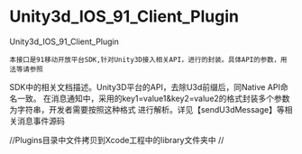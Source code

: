 Unity3d_IOS_91_Client_Plugin
============================

Unity3d_IOS_91_Client_Plugin

	本接口是91移动开放平台SDK,针对Unity3D接入相关API，进行的封装。具体API的参数，用法等请参照
SDK中的相关文档描述。Unity3D平台的API，去除U3d前缀后，同Native API命名一致。
在消息通知中，采用的key1=value1&key2=value2的格式封装多个参数为字符串，开发者需要按照这种格式
进行解析。详见【sendU3dMessage】等相关消息事件源码

//Plugins目录中文件拷贝到Xcode工程中的library文件夹中
//